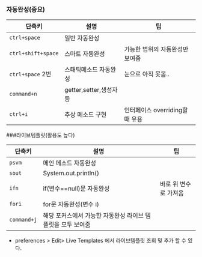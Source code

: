 ### 자동완성(중요)

| 단축키             | 설명                    | 팁                              |
| ------------------ | ----------------------- | ------------------------------- |
| `ctrl+space`       | 일반 자동완성           |                                 |
| `ctrl+shift+space` | 스마트 자동완성         | 가능한 범위의 자동완성만 보여줌 |
| `ctrl+space` 2번   | 스태틱메소드 자동완성   | 눈으로 아직 못봄..              |
| `command+n`        | getter,setter,생성자 등 |                                 |
| `ctrl+i`           | 추상 메소드 구현        | 인터페이스 overriding할 때 유용 |



###라이브템플릿(활용도 높다)

| 단축키      | 설명                                                        | 팁                    |
| ----------- | ----------------------------------------------------------- | --------------------- |
| `psvm`      | 메인 메소드 자동완성                                        |                       |
| `sout`      | System.out.println()                                        |                       |
| `ifn`       | if(변수==null)문 자동완성                                   | 바로 위 변수로 가져옴 |
| `fori`      | for문 자동완성(변수 i)                                      |                       |
| `command+j` | 해당 포커스에서 가능한 자동완성 라이브 템플릿을 모두 보여줌 |                       |

- preferences > Edit> Live Templates 에서 라이브템플릿 조회 및 추가 할 수 있다.

